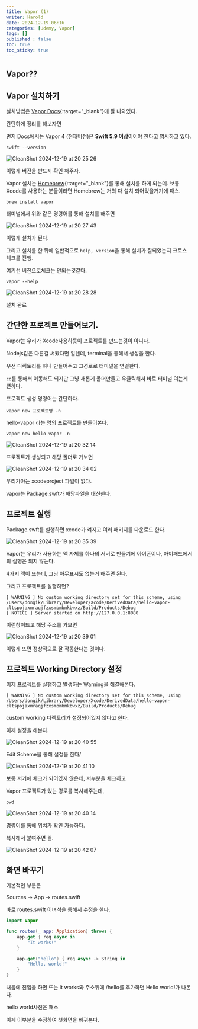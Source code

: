 ```yaml
---
title: Vapor (1)
writer: Harold
date: 2024-12-19 06:16
categories: [Udemy, Vapor]
tags: []
published : false
toc: true
toc_sticky: true
---
```


## Vapor??

## Vapor 설치하기

설치방법은 [Vapor Docs](https://docs.vapor.codes/install/macos/){:target="_blank"}에 잘 나와있다.

간단하게 정리를 해보자면

먼저 Docs에서는 Vapor 4 (현재버전)은 **Swift 5.9 이상**이어야 한다고 명시하고 있다.

```shell
swift --version
```

![CleanShot 2024-12-19 at 20 25 26](https://github.com/user-attachments/assets/d383ae07-da76-41d2-b312-5e1c5f3fc2e7)

이렇게 버전을 반드시 확인 해주자.

Vapor 설치는 [Homebrew](https://brew.sh/){:target="_blank"}를 통해 설치를 하게 되는데. 보통 Xcode를 사용하는 분들이라면 Homebrew는 거의 다 설치 되어있을거기에 패스.

```shell
brew install vapor
```

터미널에서 위와 같은 명령어를 통해 설치를 해주면

![CleanShot 2024-12-19 at 20 27 43](https://github.com/user-attachments/assets/8990d85a-57ed-46e8-aab0-74e330688e77)

이렇게 설치가 된다.

그리고 설치를 한 뒤에 일반적으로 `help, version`을 통해 설치가 잘되었는지 크로스 체크를 진행.

여기선 버전으로체크는 안되는것같다.

```shell
vapor --help
```

![CleanShot 2024-12-19 at 20 28 28](https://github.com/user-attachments/assets/5f6447f5-4212-4ff9-8c83-cdf01b68e507)

설치 완료

## 간단한 프로젝트 만들어보기.

Vapor는 우리가 Xcode사용하듯이 프로젝트를 만드는것이 아니다.

Nodejs같은 다른걸 써봤다면 알텐데, terminal을 통해서 생성을 한다.

우선 디렉토리를 하나 만들어주고 그경로로 터미널을 연결한다.

`cd`를 통해서 이동해도 되지만 그냥 새롭게 폴더만들고 우클릭해서 바로 터미널 여는게 편하다.

프로젝트 생성 명령어는 간단하다.

```shell
vapor new 프로젝트명 -n
```

hello-vapor 라는 명의 프로젝트를 만들어본다.

```shell
vapor new hello-vapor -n
```

![CleanShot 2024-12-19 at 20 32 14](https://github.com/user-attachments/assets/a7659450-5e15-4f09-ba4d-ed22bbfe3487)

프로젝트가 생성되고 해당 폴더로 가보면

![CleanShot 2024-12-19 at 20 34 02](https://github.com/user-attachments/assets/93d55275-9551-4906-a0cb-0a3ff88ec0b6)

우리가아는 xcodeproject 파일이 없다.

vapor는 Package.swft가 해당파일을 대신한다.

## 프로젝트 실행

Package.swft를 실행하면 xcode가 켜지고 여러 패키지를 다운로드 한다.

![CleanShot 2024-12-19 at 20 35 39](https://github.com/user-attachments/assets/97a43a5a-69d7-4ca1-8bf8-79c441fda452)

Vapor는 우리가 사용하는 맥 자체를 하나의 서버로 만들기에 아이폰이나, 아이패드에서의 실행은 되지 않는다.

4가지 맥이 뜨는데, 그냥 아무표시도 없는거 해주면 된다.

그리고 프로젝트를 실행하면?

```text
[ WARNING ] No custom working directory set for this scheme, using /Users/dongik/Library/Developer/Xcode/DerivedData/hello-vapor-cltspojaxmraqjfzxsmbmbmkbwxz/Build/Products/Debug
[ NOTICE ] Server started on http://127.0.0.1:8080
```

이런창이뜨고 해당 주소를 가보면

![CleanShot 2024-12-19 at 20 39 01](https://github.com/user-attachments/assets/99361583-e73f-45d1-9f20-164bb8ddcdb3)

이렇게 뜨면 정상적으로 잘 작동한다는 것이다.

## 프로젝트 Working Directory 설정

이제 프로젝트를 실행하고 발생하는 Warning을 해결해본다.

```text
[ WARNING ] No custom working directory set for this scheme, using /Users/dongik/Library/Developer/Xcode/DerivedData/hello-vapor-cltspojaxmraqjfzxsmbmbmkbwxz/Build/Products/Debug
```

custom working 디렉토리가 설정되어있지 않다고 한다.

이제 설정을 해본다.

![CleanShot 2024-12-19 at 20 40 55](https://github.com/user-attachments/assets/1e12a5cf-3c29-4e3f-8a14-358dc16fe930)

Edit Scheme을 통해 설정을 한다/

![CleanShot 2024-12-19 at 20 41 10](https://github.com/user-attachments/assets/e1a4ce4d-9634-4f7f-908e-013aa82fa0f5)

보통 저기에 체크가 되어있지 않은데, 저부분을 체크하고

Vapor 프로젝트가 있는 경로를 복사해주는데,

```shell
pwd
```

![CleanShot 2024-12-19 at 20 40 14](https://github.com/user-attachments/assets/e1840d14-07ed-4fa7-ad5c-42b1721d8ed2)


명령어를 통해 위치가 확인 가능하다.

복사해서 붙여주면 끝.

![CleanShot 2024-12-19 at 20 42 07](https://github.com/user-attachments/assets/8124c6c2-0280-47de-8364-3c7f628a307b)

## 화면 바꾸기

기본적인 부분은

Sources → App → routes.swift

바로 routes.swift 이녀석을 통해서 수정을 한다.

```swift
import Vapor

func routes(_ app: Application) throws {
    app.get { req async in
        "It works!"
    }

    app.get("hello") { req async -> String in
        "Hello, world!"
    }
}
```

처음에 진입을 하면 뜨는 It works와 주소뒤에 /hello를 추가하면 Hello world!가 나온다.

hello world사진은 패스

이제 이부분을 수정하여 첫화면을 바꿔본다.